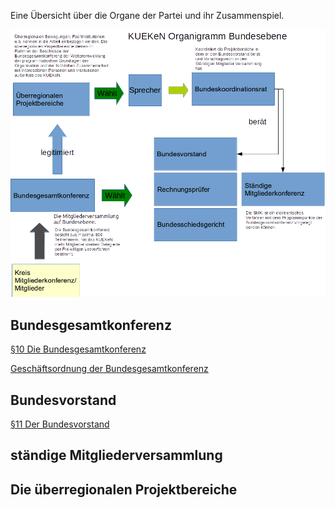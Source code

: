 Eine Übersicht über die Organe der Partei und ihr Zusammenspiel.

![gerahmt](Organigram-KUEKeN-Bund.png "fig:gerahmt")  

Bundesgesamtkonferenz
---------------------

[ §10 Die
Bundesgesamtkonferenz](/wiki/Satzung#.C2.A7_10_Die_Bundesgesamtkonferenz "wikilink")

[ Geschäftsordnung der
Bundesgesamtkonferenz](/wiki/Go_Bundesgesamtkonferenz "wikilink")

Bundesvorstand
--------------

[ §11 Der
Bundesvorstand](/wiki/Satzung#.C2.A7_11_Der_Bundesvorstand "wikilink")

ständige Mitgliederversammlung
------------------------------

Die überregionalen Projektbereiche
----------------------------------

